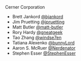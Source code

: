 Cerner Corporation

- Brett Jankord [@bjankord]
- Jim Pruetting [@jpruetting]
- Matt Butler [@matt-butler]
- Rory Hardy [@gneatgeek]
- Tao Zhang [@windse7en]
- Tatiana Alexenko [@bunnyLord]
- Aaron S. McRuer [@Nerdenator]
- Stephen Esser [@StephenEsser]


[@bjankord]: https://github.com/bjankord
[@jpruetting]: https://github.com/jpruetting
[@matt-butler]: https://github.com/matt-butler
[@gneatgeek]: https://github.com/gneatgeek
[@windse7en]:https://github.com/windse7en
[@bunnyLord]:https://github.com/bunnyLord
[@Nerdenator]:https://github.com/nerdenator
[@StephenEsser]:https://github.com/StephenEsser

